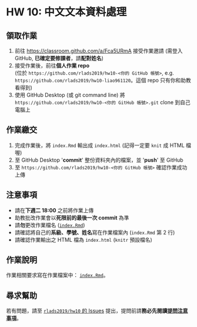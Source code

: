 # HW 10: 中文文本資料處理

## 領取作業

1. 前往 <https://classroom.github.com/a/Fca5URmA> 接受作業邀請 (需登入 GitHub, **已確定要修課者**，請**配對姓名**)
1. 接受作業後，前往**個人作業 repo**  
(位於 `https://github.com/rlads2019/hw10-<你的 GitHub 帳號>`, e.g. `https://github.com/rlads2019/hw10-liao961120`。這個 repo 只有你和助教看得到)
1. 使用 GitHub Desktop (或 git command line) 將 `https://github.com/rlads2019/hw10-<你的 GitHub 帳號>.git` clone 到自己電腦上

## 作業繳交

1. 完成作業後，將 `index.Rmd` 輸出成 `index.html` (記得一定要 `knit` 成 HTML 檔喔)
1. 至 GitHub Desktop '**commit**' 整份資料夾內的檔案，並 '**push**' 至 GitHub
1. 至 `https://github.com/rlads2019/hw10-<你的 GitHub 帳號>` 確認作業成功上傳


## 注意事項

- 請在**下週二 18:00** 之前將作業上傳
- 助教批改作業會以**死限前的最後一次 commit** 為準
- 請**勿**更改作業檔名 ([`index.Rmd`](./index.Rmd))
- 請確認將自己的**系級、學號、姓名**寫在作業檔案內 (`index.Rmd` 第 2 行)
- 請確認作業輸出之 HTML 檔為 `index.html` (`knitr` 預設檔名)


## 作業說明

作業相關要求寫在作業檔案中： [`index.Rmd`](./index.Rmd)。

## 尋求幫助

若有問題，請至 [`rlads2019/hw10` 的 Issues](https://github.com/rlads2019/hw10/issues) 提出，提問前請**務必先閱讀[提問注意事項](https://rlads2019.github.io/lab/#qa-guide)**。

